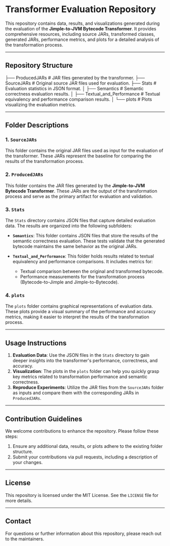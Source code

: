 # Transformer Evaluation Repository

This repository contains data, results, and visualizations generated during the evaluation of the **Jimple-to-JVM Bytecode Transformer**. It provides comprehensive resources, including source JARs, transformed classes, generated JARs, performance metrics, and plots for a detailed analysis of the transformation process.

---

## Repository Structure
├── ProducedJARs # JAR files generated by the transformer. ├── SourceJARs # Original source JAR files used for evaluation. ├── Stats # Evaluation statistics in JSON format. │ ├── Semantics # Semantic correctness evaluation results. │ ├── Textual_and_Performance # Textual equivalency and performance comparison results. │ └── plots # Plots visualizing the evaluation metrics.


---

## Folder Descriptions

### 1. `SourceJARs`
This folder contains the original JAR files used as input for the evaluation of the transformer. These JARs represent the baseline for comparing the results of the transformation process.

### 2. `ProducedJARs`
This folder contains the JAR files generated by the **Jimple-to-JVM Bytecode Transformer**. These JARs are the output of the transformation process and serve as the primary artifact for evaluation and validation.

### 3. `Stats`
The `Stats` directory contains JSON files that capture detailed evaluation data. The results are organized into the following subfolders:

- **`Semantics`**: This folder contains JSON files that store the results of the semantic correctness evaluation. These tests validate that the generated bytecode maintains the same behavior as the original JARs.
  
- **`Textual_and_Performance`**: This folder holds results related to textual equivalency and performance comparisons. It includes metrics for:
  - Textual comparison between the original and transformed bytecode.
  - Performance measurements for the transformation process (Bytecode-to-Jimple and Jimple-to-Bytecode).

### 4. `plots`
The `plots` folder contains graphical representations of evaluation data. These plots provide a visual summary of the performance and accuracy metrics, making it easier to interpret the results of the transformation process.

---

## Usage Instructions
1. **Evaluation Data**: Use the JSON files in the `Stats` directory to gain deeper insights into the transformer's performance, correctness, and accuracy.
2. **Visualization**: The plots in the `plots` folder can help you quickly grasp key metrics related to transformation performance and semantic correctness.
3. **Reproduce Experiments**: Utilize the JAR files from the `SourceJARs` folder as inputs and compare them with the corresponding JARs in `ProducedJARs`.

---

## Contribution Guidelines
We welcome contributions to enhance the repository. Please follow these steps:
1. Ensure any additional data, results, or plots adhere to the existing folder structure.
2. Submit your contributions via pull requests, including a description of your changes.

---

## License
This repository is licensed under the MIT License. See the `LICENSE` file for more details.

---

## Contact
For questions or further information about this repository, please reach out to the maintainers.
